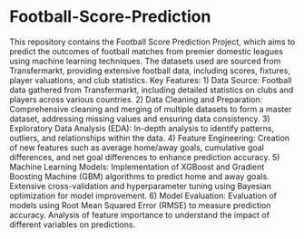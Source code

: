 # Football-Score-Prediction
This repository contains the Football Score Prediction Project, which aims to predict the outcomes of football matches from premier domestic leagues using machine learning techniques. The datasets used are sourced from Transfermarkt, providing extensive football data, including scores, fixtures, player valuations, and club statistics.
Key Features:
    1) Data Source: Football data gathered from Transfermarkt, including detailed statistics on clubs and players across various countries.
    2) Data Cleaning and Preparation: Comprehensive cleaning and merging of multiple datasets to form a master dataset, addressing missing values and ensuring data consistency.
    3) Exploratory Data Analysis (EDA): In-depth analysis to identify patterns, outliers, and relationships within the data.
    4) Feature Engineering: Creation of new features such as average home/away goals, cumulative goal differences, and net goal differences to enhance prediction accuracy.
    5) Machine Learning Models: Implementation of XGBoost and Gradient Boosting Machine (GBM) algorithms to predict home and away goals. Extensive cross-validation and hyperparameter tuning using Bayesian optimization for model improvement.
    6) Model Evaluation: Evaluation of models using Root Mean Squared Error (RMSE) to measure prediction accuracy. Analysis of feature importance to understand the impact of different variables on predictions.
